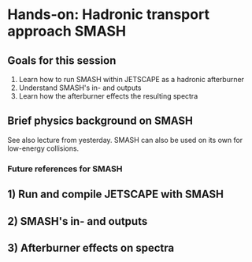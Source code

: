 # Hands-on: Hadronic transport approach SMASH

## Goals for this session
1. Learn how to run SMASH within JETSCAPE as a hadronic afterburner
2. Understand SMASH's in- and outputs
3. Learn how the afterburner effects the resulting spectra


## Brief physics background on SMASH

See also lecture from yesterday. SMASH can also be used on its own for low-energy collisions.


### Future references for SMASH

## 1) Run and compile JETSCAPE with SMASH

## 2) SMASH's in- and outputs

## 3) Afterburner effects on spectra
